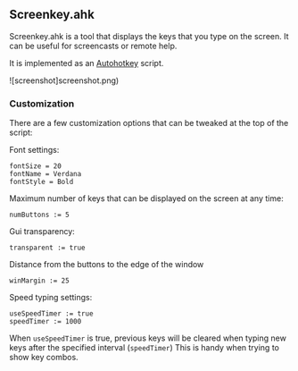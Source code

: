 ## Screenkey.ahk

Screenkey.ahk is a tool that displays the keys that you type on the screen.
It can be useful for screencasts or remote help.

It is implemented as an [Autohotkey](http://www.autohotkey.com/) script.

![screenshot]screenshot.png)

### Customization

There are a few customization options that can be tweaked at the top of the script:

Font settings:

    fontSize = 20
    fontName = Verdana
    fontStyle = Bold

Maximum number of keys that can be displayed on the screen at any time:

    numButtons := 5

Gui transparency:

    transparent := true

Distance from the buttons to the edge of the window
    
    winMargin := 25

Speed typing settings:

    useSpeedTimer := true
    speedTimer := 1000

When `useSpeedTimer` is true, previous keys will be cleared when typing new keys after the specified interval (`speedTimer`)
This is handy when trying to show key combos.


